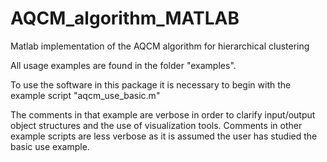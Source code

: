 # AQCM_algorithm_MATLAB
Matlab implementation of the AQCM algorithm for hierarchical clustering

All usage examples are found in the folder "examples".

To use the software in this package it is necessary to begin with the example script "aqcm_use_basic.m"

The comments in that example are verbose in order to clarify input/output object structures and the use of visualization tools.
Comments in other example scripts are less verbose as it is assumed the user has studied the basic use example.
